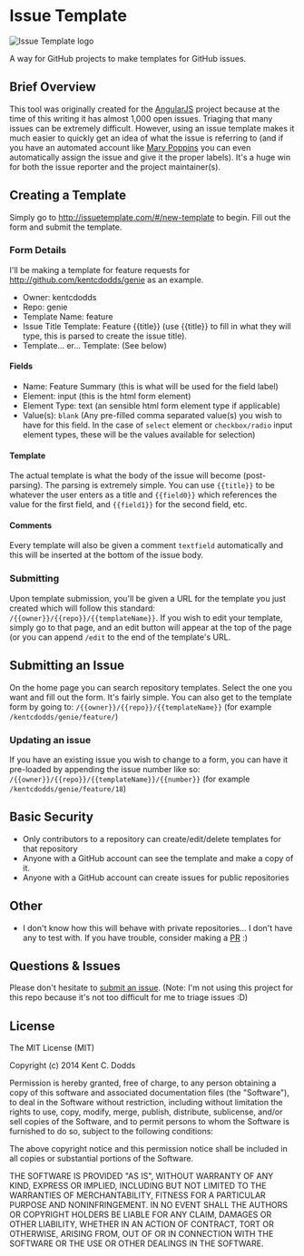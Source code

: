 # Issue Template

![Issue Template logo](app/resources/github-issue-template-logo.png)

A way for GitHub projects to make templates for GitHub issues.

## Brief Overview

This tool was originally created for the [AngularJS](http://github.com/angular/angular.js) project because at the time of this writing it has almost 1,000 open issues. Triaging that many issues can be extremely difficult. However, using an issue template makes it much easier to quickly get an idea of what the issue is referring to (and if you have an automated account like [Mary Poppins](https://github.com/mary-poppins) you can even automatically assign the issue and give it the proper labels). It's a huge win for both the issue reporter and the project maintainer(s).

## Creating a Template

Simply go to http://issuetemplate.com/#/new-template to begin. Fill out the form and submit the template.

### Form Details

I'll be making a template for feature requests for http://github.com/kentcdodds/genie as an example.

 - Owner: kentcdodds
 - Repo: genie
 - Template Name: feature
 - Issue Title Template: Feature {{title}} (use {{title}} to fill in what they will type, this is parsed to create the issue title).
 - Template... er... Template: (See below)

#### Fields

 - Name: Feature Summary (this is what will be used for the field label)
 - Element: input (this is the html form element)
 - Element Type: text (an sensible html form element type if applicable)
 - Value(s): `blank` (Any pre-filled comma separated value(s) you wish to have for this field. In the case of `select` element or `checkbox/radio` input element types, these will be the values available for selection)

#### Template

The actual template is what the body of the issue will become (post-parsing). The parsing is extremely simple. You can use `{{title}}` to be whatever the user enters as a title and `{{field0}}` which references the value for the first field, and `{{field1}}` for the second field, etc.

#### Comments

Every template will also be given a comment `textfield` automatically and this will be inserted at the bottom of the issue body.

### Submitting

Upon template submission, you'll be given a URL for the template you just created which will follow this standard: `/{{owner}}/{{repo}}/{{templateName}}`. If you wish to edit your template, simply go to that page, and an edit button will appear at the top of the page (or you can append `/edit` to the end of the template's URL.
  
## Submitting an Issue

On the home page you can search repository templates. Select the one you want and fill out the form. It's fairly simple. You can also get to the template form by going to: `/{{owner}}/{{repo}}/{{templateName}}` (for example `/kentcdodds/genie/feature/`)

### Updating an issue

If you have an existing issue you wish to change to a form, you can have it pre-loaded by appending the issue number like so: `/{{owner}}/{{repo}}/{{templateName}}/{{number}}` (for example `/kentcdodds/genie/feature/18`)

## Basic Security

 - Only contributors to a repository can create/edit/delete templates for that repository
 - Anyone with a GitHub account can see the template and make a copy of it.
 - Anyone with a GitHub account can create issues for public repositories

## Other
 - I don't know how this will behave with private repositories... I don't have any to test with. If you have trouble, consider making a [PR](https://github.com/kentcdodds/issue-template/pulls) :)
 
## Questions & Issues

Please don't hesitate to [submit an issue](http://github.com/kentcdodds/issue-template). (Note: I'm not using this project for this repo because it's not too difficult for me to triage issues :D)

## License

The MIT License (MIT)

Copyright (c) 2014 Kent C. Dodds

Permission is hereby granted, free of charge, to any person obtaining a copy of
this software and associated documentation files (the "Software"), to deal in
the Software without restriction, including without limitation the rights to
use, copy, modify, merge, publish, distribute, sublicense, and/or sell copies of
the Software, and to permit persons to whom the Software is furnished to do so,
subject to the following conditions:

The above copyright notice and this permission notice shall be included in all
copies or substantial portions of the Software.

THE SOFTWARE IS PROVIDED "AS IS", WITHOUT WARRANTY OF ANY KIND, EXPRESS OR
IMPLIED, INCLUDING BUT NOT LIMITED TO THE WARRANTIES OF MERCHANTABILITY, FITNESS
FOR A PARTICULAR PURPOSE AND NONINFRINGEMENT. IN NO EVENT SHALL THE AUTHORS OR
COPYRIGHT HOLDERS BE LIABLE FOR ANY CLAIM, DAMAGES OR OTHER LIABILITY, WHETHER
IN AN ACTION OF CONTRACT, TORT OR OTHERWISE, ARISING FROM, OUT OF OR IN
CONNECTION WITH THE SOFTWARE OR THE USE OR OTHER DEALINGS IN THE SOFTWARE.
